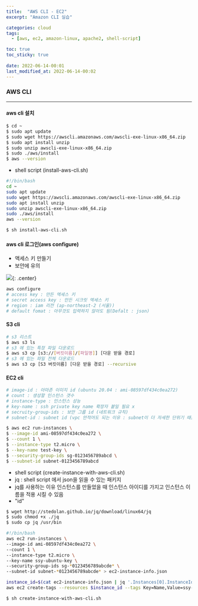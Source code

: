 ```yaml
---
title:  "AWS CLI - EC2"
excerpt: "Amazon CLI 실습"

categories: cloud
tags:
  - [aws, ec2, amazon-linux, apache2, shell-script]

toc: true
toc_sticky: true
 
date: 2022-06-14-00:01
last_modified_at: 2022-06-14-00:02
---
```


### AWS CLI
* * *
#### aws cli 설치
```bash
$ cd ~
$ sudo apt update
$ sudo wget https://awscli.amazonaws.com/awscli-exe-linux-x86_64.zip
$ sudo apt install unzip
$ sudo unzip awscli-exe-linux-x86_64.zip
$ sudo ./aws/install
$ aws --version
```

- shell script (install-aws-cli.sh)

```bash
#!/bin/bash
cd ~
sudo apt update
sudo wget https://awscli.amazonaws.com/awscli-exe-linux-x86_64.zip
sudo apt install unzip
sudo unzip awscli-exe-linux-x86_64.zip
sudo ./aws/install
aws --version
```

```bash
$ sh install-aws-cli.sh
```
#### aws cli 로그인(aws configure)
- 액세스 키 만들기
- 보안에 유의

![](../../assets/images/20220614-162828.png){: .center}

```bash
aws configure
# access key : 만든 엑세스 키
# secret access key : 만든 시크릿 엑세스 키
# region : iam 리전 (ap-northeast-2 (서울))
# default fomat : 아무것도 입력하지 않아도 됨(Defalt : json)
```

#### S3 cli

```bash
# s3 리스트
$ aws s3 ls
# s3 에 있는 특정 파일 다운로드
$ aws s3 cp [s3://[버킷이름]/[파일명]] [다운 받을 경로]
# s3 에 있는 파일 전체 다운로드
$ aws s3 cp [S3 버킷이름] [다운 받을 경로] --recursive
```

#### EC2 cli

```bash
# image-id : 아마존 이미지 id (ubuntu 20.04 : ami-08597df434c0ea272) 
# count : 생성할 인스턴스 갯수
# instance-type : 인스턴스 성능
# key-name : ssh private key name 확장자 붙일 필요 x
# secruity-group-ids : 보안 그룹 id (네트워크 규칙)
# subnet-id : subnet id (vpc 안적어도 되는 이유 : subnet이 더 자세한 단위기 때문)

$ aws ec2 run-instances \
$ --image-id ami-08597df434c0ea272 \
$ --count 1 \
$ --instance-type t2.micro \
$ --key-name test-key \
$ --security-group-ids sg-0123456789abcd \
$ --subnet-id subnet-0123456789abcd
```

- shell script (create-instance-with-aws-cli.sh)
- jq : shell script 에서 json을 읽을 수 있는 패키지
- jq를 사용하는 이유 인스턴스를 만들었을 때 인스턴스 아이디를 가지고 인스턴스 이름을 적용 시킬 수 있음
- "id"

```bash
$ wget http://stedolan.github.io/jq/download/linux64/jq
$ sudo chmod +x ./jq
$ sudo cp jq /usr/bin
```

```bash
#!/bin/bash
aws ec2 run-instances \
--image-id ami-08597df434c0ea272 \
--count 1 \
--instance-type t2.micro \
--key-name ssy-ubuntu-key \
--security-group-ids sg-*0123456789abcde* \
--subnet-id subnet-*0123456789abcde* > ec2-instance-info.json

instance_id=$(cat ec2-instance-info.json | jq '.Instances[0].InstanceId' | sed 's/"//g') 
aws ec2 create-tags --resources $instance_id --tags Key=Name,Value=ssy-ubuntu-public
```

```bash
$ sh create-instance-with-aws-cli.sh
```